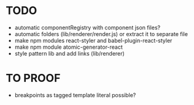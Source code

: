 # TODO

- automatic componentRegistry with component json files?
- automatic folders (lib/renderer/render.js) or extract it to separate file
- make npm modules react-styler and babel-plugin-react-styler
- make npm module atomic-generator-react
- style pattern lib and add links (lib/renderer)

# TO PROOF

- breakpoints as tagged template literal possible?